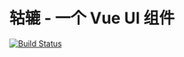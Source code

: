 # 轱辘 - 一个 Vue UI 组件 
[![Build Status](https://www.travis-ci.org/118396/gulu-demo.svg?branch=master)](https://www.travis-ci.org/118396/gulu-demo)


